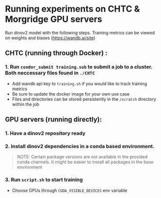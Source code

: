 # Running experiments on CHTC & Morgridge GPU servers
Run dinov2 model with the following steps. Training metrics can be viewed on weights and biases (https://wandb.ai/site)

## CHTC (running through Docker) :
### 1. Run `condor_submit training.sub` to submit a job to a cluster. Both neccessary files found in `./CHTC`
  - Add wandb api key to `training.sh` if you would like to track training metrics
  - Be sure to update the docker image for your own use case
  - Files and directories can be stored persistently in the `/scratch` directory within the job



## GPU servers (running directly):
### 1. Have a dinov2 repository ready 
### 2. Install dinov2 dependencies in a conda based environment. 
> NOTE: Certain package versions are not available in the provided conda channels. It might be easier to install all packages in the base environment
### 3. Run `script.sh` to start training
  - Choose GPUs through `CUDA_VISIBLE_DEVICES` env variable

